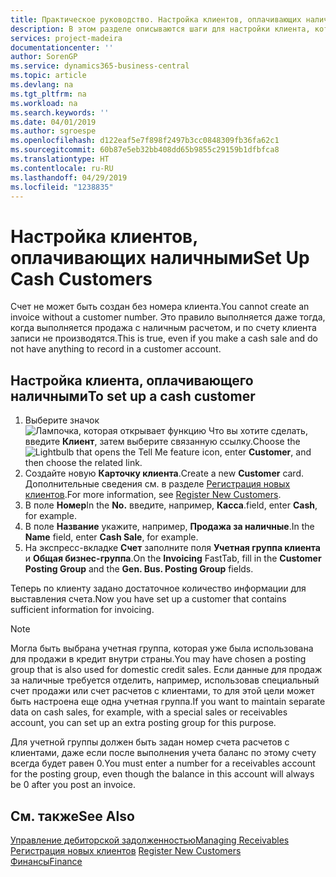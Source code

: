 ```yaml
---
title: Практическое руководство. Настройка клиентов, оплачивающих наличными | Документы Майкрософт
description: В этом разделе описываются шаги для настройки клиента, который осуществляет оплату наличными.
services: project-madeira
documentationcenter: ''
author: SorenGP
ms.service: dynamics365-business-central
ms.topic: article
ms.devlang: na
ms.tgt_pltfrm: na
ms.workload: na
ms.search.keywords: ''
ms.date: 04/01/2019
ms.author: sgroespe
ms.openlocfilehash: d122eaf5e7f898f2497b3cc0848309fb36fa62c1
ms.sourcegitcommit: 60b87e5eb32bb408dd65b9855c29159b1dfbfca8
ms.translationtype: HT
ms.contentlocale: ru-RU
ms.lasthandoff: 04/29/2019
ms.locfileid: "1238835"
---
```

# <a name="set-up-cash-customers"></a><span data-ttu-id="55088-103">Настройка клиентов, оплачивающих наличными</span><span class="sxs-lookup"><span data-stu-id="55088-103">Set Up Cash Customers</span></span>
<span data-ttu-id="55088-104">Счет не может быть создан без номера клиента.</span><span class="sxs-lookup"><span data-stu-id="55088-104">You cannot create an invoice without a customer number.</span></span> <span data-ttu-id="55088-105">Это правило выполняется даже тогда, когда выполняется продажа с наличным расчетом, и по счету клиента записи не производятся.</span><span class="sxs-lookup"><span data-stu-id="55088-105">This is true, even if you make a cash sale and do not have anything to record in a customer account.</span></span>  

## <a name="to-set-up-a-cash-customer"></a><span data-ttu-id="55088-106">Настройка клиента, оплачивающего наличными</span><span class="sxs-lookup"><span data-stu-id="55088-106">To set up a cash customer</span></span>  
1.  <span data-ttu-id="55088-107">Выберите значок ![Лампочка, которая открывает функцию Что вы хотите сделать](media/ui-search/search_small.png "Что вы хотите сделать"), введите **Клиент**, затем выберите связанную ссылку.</span><span class="sxs-lookup"><span data-stu-id="55088-107">Choose the ![Lightbulb that opens the Tell Me feature](media/ui-search/search_small.png "Tell me what you want to do") icon, enter **Customer**, and then choose the related link.</span></span>  
2.  <span data-ttu-id="55088-108">Создайте новую **Карточку клиента**.</span><span class="sxs-lookup"><span data-stu-id="55088-108">Create a new **Customer** card.</span></span> <span data-ttu-id="55088-109">Дополнительные сведения см. в разделе [Регистрация новых клиентов](sales-how-register-new-customers.md).</span><span class="sxs-lookup"><span data-stu-id="55088-109">For more information, see [Register New Customers](sales-how-register-new-customers.md).</span></span>
3.  <span data-ttu-id="55088-110">В поле **Номер**</span><span class="sxs-lookup"><span data-stu-id="55088-110">In the **No.**</span></span> <span data-ttu-id="55088-111">введите, например, **Касса**.</span><span class="sxs-lookup"><span data-stu-id="55088-111">field, enter **Cash**, for example.</span></span>  
4.  <span data-ttu-id="55088-112">В поле **Название** укажите, например, **Продажа за наличные**.</span><span class="sxs-lookup"><span data-stu-id="55088-112">In the **Name** field, enter **Cash Sale**, for example.</span></span>  
5.  <span data-ttu-id="55088-113">На экспресс-вкладке **Счет** заполните поля **Учетная группа клиента** и **Общая бизнес-группа**.</span><span class="sxs-lookup"><span data-stu-id="55088-113">On the **Invoicing** FastTab, fill in the **Customer Posting Group** and the **Gen. Bus. Posting Group** fields.</span></span>  

 <span data-ttu-id="55088-114">Теперь по клиенту задано достаточное количество информации для выставления счета.</span><span class="sxs-lookup"><span data-stu-id="55088-114">Now you have set up a customer that contains sufficient information for invoicing.</span></span>  

> [!NOTE]  
>  <span data-ttu-id="55088-115">Могла быть выбрана учетная группа, которая уже была использована для продажи в кредит внутри страны.</span><span class="sxs-lookup"><span data-stu-id="55088-115">You may have chosen a posting group that is also used for domestic credit sales.</span></span> <span data-ttu-id="55088-116">Если данные для продаж за наличные требуется отделить, например, использовав специальный счет продажи или счет расчетов с клиентами, то для этой цели может быть настроена еще одна учетная группа.</span><span class="sxs-lookup"><span data-stu-id="55088-116">If you want to maintain separate data on cash sales, for example, with a special sales or receivables account, you can set up an extra posting group for this purpose.</span></span>  
>   
>  <span data-ttu-id="55088-117">Для учетной группы должен быть задан номер счета расчетов с клиентами, даже если после выполнения учета баланс по этому счету всегда будет равен 0.</span><span class="sxs-lookup"><span data-stu-id="55088-117">You must enter a number for a receivables account for the posting group, even though the balance in this account will always be 0 after you post an invoice.</span></span>  

## <a name="see-also"></a><span data-ttu-id="55088-118">См. также</span><span class="sxs-lookup"><span data-stu-id="55088-118">See Also</span></span>
[<span data-ttu-id="55088-119">Управление дебиторской задолженностью</span><span class="sxs-lookup"><span data-stu-id="55088-119">Managing Receivables</span></span>](receivables-manage-receivables.md)  
<span data-ttu-id="55088-120">[Регистрация новых клиентов](sales-how-register-new-customers.md)  </span><span class="sxs-lookup"><span data-stu-id="55088-120">[Register New Customers](sales-how-register-new-customers.md)  </span></span>  
[<span data-ttu-id="55088-121">Финансы</span><span class="sxs-lookup"><span data-stu-id="55088-121">Finance</span></span>](finance.md)  

